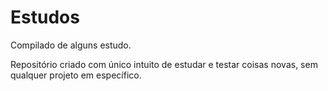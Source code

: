# Estudos
 Compilado de alguns estudo.

Repositório criado com único intuito de estudar e testar coisas novas, sem qualquer projeto em específico.